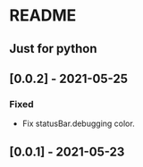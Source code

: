 # README

## Just for python

## [0.0.2] - 2021-05-25

### Fixed

- Fix statusBar.debugging color.

## [0.0.1] - 2021-05-23

